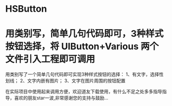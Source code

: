 # HSButton
用类别写，简单几句代码即可，3种样式按钮选择，将 UIButton+Various 两个文件引入工程即可调用
=======
用类别写了一个简单几句代码即可实现3种样式按钮的选择：
1、有文字，选择性划线；
2、文字内嵌有图片；
3、文字在图片周围的按钮配置  

在实际项目中使用起来调用方便，欢迎道友下载使用，有什么不足之处多多指导指导，喜欢的朋友star一波,非常感谢您的支持与鼓励...

